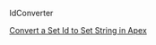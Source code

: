 IdConverter

<a href="https://salesforcecentral.com/convert-a-set-id-to-set-string-in-apex/">Convert a Set Id to Set String in Apex</a>
